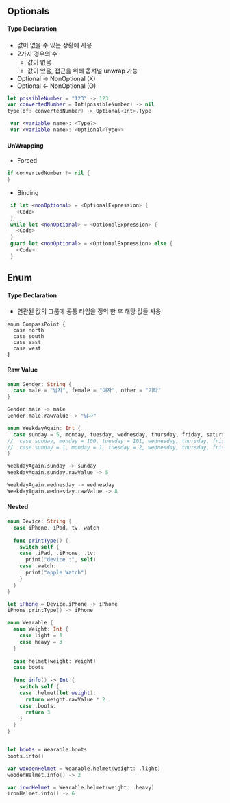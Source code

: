 ## Optionals


#### Type Declaration
* 값이 없을 수 있는 상황에 사용
* 2가지 경우의 수
	* 값이 없음
	* 값이 있음, 접근을 위헤 옵셔널 unwrap 가능
* Optional -> NonOptional (X)
* Optional <- NonOptional (O)
```swift
let possibleNumber = "123" -> 123
var convertedNumber = Int(possibleNumber) -> nil
type(of: convertedNumber) -> Optional<Int>.Type

 var <variable name>: <Type?>
 var <variable name>: <Optional<Type>>
```

#### UnWrapping

* Forced
```swift
if convertedNumber != nil {
}
````

* Binding
```swift
 if let <nonOptional> = <OptionalExpression> {
   <Code>
 }
 while let <nonOptional> = <OptionalExpression> {
   <Code>
 }
 guard let <nonOptional> = <OptionalExpression> else {
   <Code>
 }
```

## Enum

#### Type Declaration
* 연관된 값의 그룹에 공통 타입을 정의 한 후 해당 값들 사용

```
enum CompassPoint {
  case north
  case south
  case east
  case west
}
```

#### Raw Value
```swift
enum Gender: String {
  case male = "남자", female = "여자", other = "기타"
}

Gender.male -> male
Gender.male.rawValue -> "남자"

enum WeekdayAgain: Int {
  case sunday = 5, monday, tuesday, wednesday, thursday, friday, saturday
//  case sunday, monday = 100, tuesday = 101, wednesday, thursday, friday, saturday
//  case sunday = 1, monday = 1, tuesday = 2, wednesday, thursday, friday, saturday
}

WeekdayAgain.sunday -> sunday
WeekdayAgain.sunday.rawValue -> 5

WeekdayAgain.wednesday -> wednesday
WeekdayAgain.wednesday.rawValue -> 8
```

#### Nested
```swift
enum Device: String {
  case iPhone, iPad, tv, watch
  
  func printType() {
    switch self {
    case .iPad, .iPhone, .tv:
      print("device :", self)
    case .watch:
      print("apple Watch")
    }
  }
}

let iPhone = Device.iPhone -> iPhone
iPhone.printType() -> iPhone
```

```swift
enum Wearable {
  enum Weight: Int {
    case light = 1
    case heavy = 3
  }
  
  case helmet(weight: Weight)
  case boots
  
  func info() -> Int {
    switch self {
    case .helmet(let weight):
      return weight.rawValue * 2
    case .boots:
      return 3
    }
  }
}


let boots = Wearable.boots
boots.info()

var woodenHelmet = Wearable.helmet(weight: .light)
woodenHelmet.info() -> 2

var ironHelmet = Wearable.helmet(weight: .heavy)
ironHelmet.info() -> 6
```


